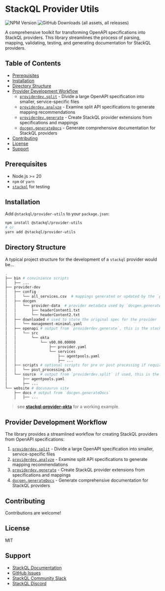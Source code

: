 # StackQL Provider Utils

![NPM Version](https://img.shields.io/npm/v/%40stackql%2Fprovider-utils)
![GitHub Downloads (all assets, all releases)](https://img.shields.io/github/downloads/stackql/stackql/total?style=plastic&label=stackql%20downloads)

A comprehensive toolkit for transforming OpenAPI specifications into StackQL providers. This library streamlines the process of parsing, mapping, validating, testing, and generating documentation for StackQL providers.

## Table of Contents

- [Prerequisites](#prerequisites)
- [Installation](#installation)
- [Directory Structure](#directory-structure)
- [Provider Development Workflow](#provider-development-workflow)
  - [`providerdev.split`](docs/split.md) - Divide a large OpenAPI specification into smaller, service-specific files
  - [`providerdev.analyze`](docs/analyze.md) - Examine split API specifications to generate mapping recommendations
  - [`providerdev.generate`](docs/generate.md) - Create StackQL provider extensions from specifications and mappings
  - [`docgen.generateDocs`](docs/docgen.md) - Generate comprehensive documentation for StackQL providers
- [Contributing](#contributing)
- [License](#license)
- [Support](#support)

## Prerequisites

- Node.js >= 20
- `npm` or `yarn`
- [`stackql`](https://stackql.io/docs/installing-stackql) for testing 

## Installation

Add `@stackql/provider-utils` to your `package.json`:

```bash
npm install @stackql/provider-utils
# or
yarn add @stackql/provider-utils
```

## Directory Structure

A typical project structure for the development of a `stackql` provider would be...

```bash
.
├── bin # convinience scripts
│   ├── ... 
├── provider-dev                            
│   ├── config
│   │   └── all_services.csv  # mappings generated or updated by the `providerdev.analyze` function, used by `providerdev.generate`
│   ├── docgen
│   │   └── provider-data  # provider metadata used by `docgen.generateDocs`
│   │       ├── headerContent1.txt
│   │       └── headerContent2.txt
│   ├── downloaded # used to store the original spec for the provider
│   │   └── management-minimal.yaml
│   ├── openapi # output from `providerdev.generate`, this is the stackql provider
│   │   └── src
│   │       └── okta
│   │           └── v00.00.00000
│   │               ├── provider.yaml
│   │               └── services
│   │                   ├── agentpools.yaml
│   │                   ├── ...
│   ├── scripts # optional scripts for pre or post processing if required
│   │   └── post_processing.sh
│   └── source  # output from `providerdev.split` if used, this is the source used with the mappings to generate the provider
│       ├── agentpools.yaml
│       ├── ...
└── website # docusaurus site
    ├── docs # output from `docgen.generateDocs`
    │   ├── ...
```

> see [__stackql-provider-okta__](https://github.com/stackql/stackql-provider-okta) for a working example.

## Provider Development Workflow

The library provides a streamlined workflow for creating StackQL providers from OpenAPI specifications:

1. [`providerdev.split`](docs/split.md) - Divide a large OpenAPI specification into smaller, service-specific files
2. [`providerdev.analyze`](docs/analyze.md) - Examine split API specifications to generate mapping recommendations
3. [`providerdev.generate`](docs/generate.md) - Create StackQL provider extensions from specifications and mappings
4. [`docgen.generateDocs`](docs/docgen.md) - Generate comprehensive documentation for StackQL providers

## Contributing

Contributions are welcome!

## License

MIT

## Support

- [StackQL Documentation](https://stackql.io/docs)
- [GitHub Issues](https://github.com/stackql/stackql-provider-utils/issues)
- [StackQL Community Slack](https://stackqlcommunity.slack.com/join/shared_invite/zt-1cbdq9s5v-CkY65IMAesCgFqjN6FU6hg)
- [StackQL Discord](https://discord.com/invite/xVXZ9d5NxN)